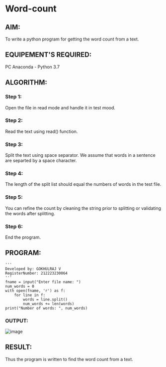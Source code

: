 # Word-count
## AIM:
To write a python program for getting the word count from a text.
## EQUIPEMENT'S REQUIRED: 
PC
Anaconda - Python 3.7
## ALGORITHM: 
### Step 1:
Open the file in read mode and handle it in test mood.

### Step 2:
Read the text using read() function.

### Step 3:
Split the text using space separator. We assume that words in a sentence are separted by a space character.

### Step 4:
The length of the split list should equal the numbers of words in the test file.

### Step 5:
You can refine the count by cleaning the string prior to splitting or validating the words after splitting.

### Step 6:
End the program.

## PROGRAM:
```
'''
Developed by: GOKHULRAJ V
RegisterNumber: 212223230064
'''
fname = input("Enter file name: ")
num_words = 0
with open(fname, 'r') as f:
    for line in f:
        words = line.split()
        num_words += len(words)
print("Number of words: ", num_words)
```
### OUTPUT:

![image](https://github.com/Gokhulraj2005/Word-count/assets/138849253/b0122031-f2bb-408d-b5ac-590c35a2e42c)


## RESULT:
Thus the program is written to find the word count from a text.
